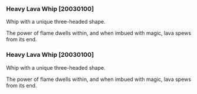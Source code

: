 ### Heavy Lava Whip [20030100]

Whip with a unique three-headed shape.

The power of flame dwells within, and when imbued with magic, lava spews from its end.### Heavy Lava Whip [20030100]

Whip with a unique three-headed shape.

The power of flame dwells within, and when imbued with magic, lava spews from its end.